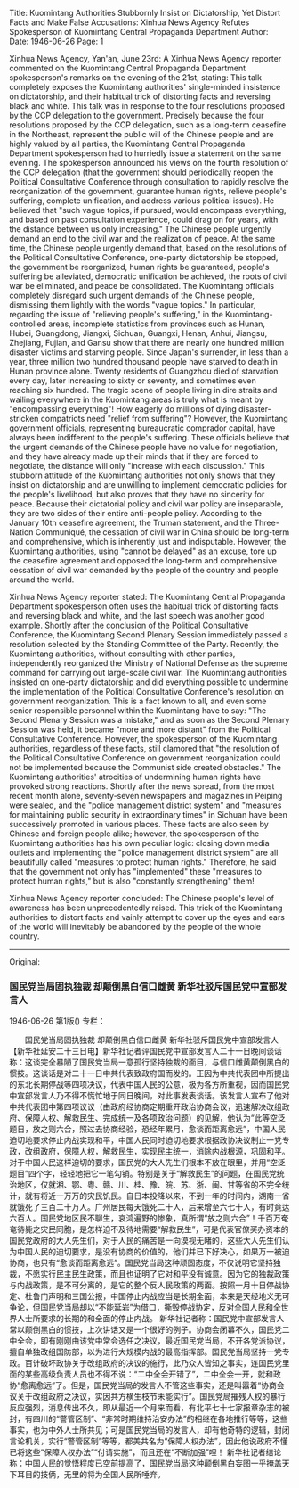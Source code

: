 Title: Kuomintang Authorities Stubbornly Insist on Dictatorship, Yet Distort Facts and Make False Accusations: Xinhua News Agency Refutes Spokesperson of Kuomintang Central Propaganda Department
Author:
Date: 1946-06-26
Page: 1

Xinhua News Agency, Yan'an, June 23rd: A Xinhua News Agency reporter commented on the Kuomintang Central Propaganda Department spokesperson's remarks on the evening of the 21st, stating: This talk completely exposes the Kuomintang authorities' single-minded insistence on dictatorship, and their habitual trick of distorting facts and reversing black and white. This talk was in response to the four resolutions proposed by the CCP delegation to the government. Precisely because the four resolutions proposed by the CCP delegation, such as a long-term ceasefire in the Northeast, represent the public will of the Chinese people and are highly valued by all parties, the Kuomintang Central Propaganda Department spokesperson had to hurriedly issue a statement on the same evening. The spokesperson announced his views on the fourth resolution of the CCP delegation (that the government should periodically reopen the Political Consultative Conference through consultation to rapidly resolve the reorganization of the government, guarantee human rights, relieve people's suffering, complete unification, and address various political issues). He believed that "such vague topics, if pursued, would encompass everything, and based on past consultation experience, could drag on for years, with the distance between us only increasing." The Chinese people urgently demand an end to the civil war and the realization of peace. At the same time, the Chinese people urgently demand that, based on the resolutions of the Political Consultative Conference, one-party dictatorship be stopped, the government be reorganized, human rights be guaranteed, people's suffering be alleviated, democratic unification be achieved, the roots of civil war be eliminated, and peace be consolidated. The Kuomintang officials completely disregard such urgent demands of the Chinese people, dismissing them lightly with the words "vague topics." In particular, regarding the issue of "relieving people's suffering," in the Kuomintang-controlled areas, incomplete statistics from provinces such as Hunan, Hubei, Guangdong, Jiangxi, Sichuan, Guangxi, Henan, Anhui, Jiangsu, Zhejiang, Fujian, and Gansu show that there are nearly one hundred million disaster victims and starving people. Since Japan's surrender, in less than a year, three million two hundred thousand people have starved to death in Hunan province alone. Twenty residents of Guangzhou died of starvation every day, later increasing to sixty or seventy, and sometimes even reaching six hundred. The tragic scene of people living in dire straits and wailing everywhere in the Kuomintang areas is truly what is meant by "encompassing everything"! How eagerly do millions of dying disaster-stricken compatriots need "relief from suffering"? However, the Kuomintang government officials, representing bureaucratic comprador capital, have always been indifferent to the people's suffering. These officials believe that the urgent demands of the Chinese people have no value for negotiation, and they have already made up their minds that if they are forced to negotiate, the distance will only "increase with each discussion." This stubborn attitude of the Kuomintang authorities not only shows that they insist on dictatorship and are unwilling to implement democratic policies for the people's livelihood, but also proves that they have no sincerity for peace. Because their dictatorial policy and civil war policy are inseparable, they are two sides of their entire anti-people policy. According to the January 10th ceasefire agreement, the Truman statement, and the Three-Nation Communiqué, the cessation of civil war in China should be long-term and comprehensive, which is inherently just and indisputable. However, the Kuomintang authorities, using "cannot be delayed" as an excuse, tore up the ceasefire agreement and opposed the long-term and comprehensive cessation of civil war demanded by the people of the country and people around the world.

Xinhua News Agency reporter stated: The Kuomintang Central Propaganda Department spokesperson often uses the habitual trick of distorting facts and reversing black and white, and the last speech was another good example. Shortly after the conclusion of the Political Consultative Conference, the Kuomintang Second Plenary Session immediately passed a resolution selected by the Standing Committee of the Party. Recently, the Kuomintang authorities, without consulting with other parties, independently reorganized the Ministry of National Defense as the supreme command for carrying out large-scale civil war. The Kuomintang authorities insisted on one-party dictatorship and did everything possible to undermine the implementation of the Political Consultative Conference's resolution on government reorganization. This is a fact known to all, and even some senior responsible personnel within the Kuomintang have to say: "The Second Plenary Session was a mistake," and as soon as the Second Plenary Session was held, it became "more and more distant" from the Political Consultative Conference. However, the spokesperson of the Kuomintang authorities, regardless of these facts, still clamored that "the resolution of the Political Consultative Conference on government reorganization could not be implemented because the Communist side created obstacles." The Kuomintang authorities' atrocities of undermining human rights have provoked strong reactions. Shortly after the news spread, from the most recent month alone, seventy-seven newspapers and magazines in Peiping were sealed, and the "police management district system" and "measures for maintaining public security in extraordinary times" in Sichuan have been successively promoted in various places. These facts are also seen by Chinese and foreign people alike; however, the spokesperson of the Kuomintang authorities has his own peculiar logic: closing down media outlets and implementing the "police management district system" are all beautifully called "measures to protect human rights." Therefore, he said that the government not only has "implemented" these "measures to protect human rights," but is also "constantly strengthening" them!

Xinhua News Agency reporter concluded: The Chinese people's level of awareness has been unprecedentedly raised. This trick of the Kuomintang authorities to distort facts and vainly attempt to cover up the eyes and ears of the world will inevitably be abandoned by the people of the whole country.



<hr /> 

Original: 


### 国民党当局固执独裁  却颠倒黑白信口雌黄  新华社驳斥国民党中宣部发言人

1946-06-26
第1版()
专栏：

　　国民党当局固执独裁
    却颠倒黑白信口雌黄
    新华社驳斥国民党中宣部发言人
    【新华社延安二十三日电】新华社记者评国民党中宣部发言人二十一日晚间谈话称：这谈完全暴陋了国民党当局一意孤行坚持独裁的面目，与信口雌黄颠倒黑白的惯技。这谈话是对二十一日中共代表致政府国而发的。正因为中共代表团中所提出的东北长期停战等四项决议，代表中国人民的公意，极为各方所重视，因而国民党中宣部发言人乃不得不慌忙地于同日晚间，对此事发表谈话。该发言人宣布了他对中共代表团中第四项议议（由政府经协商定期重开政治协商会议，迅速解决改组政府、保障人权、解救民生、完成统一及各项政治问题）的见解，他认为“此等空泛题日，放之则六合，照过去协商经验，恐经年累月，愈谈而距离愈远”，中国人民迫切地要求停止内战实现和平，中国人民同时迫切地要求根据政协决议制止一党专政，改组政府，保障人权，解救民生，实现民主统一，消除内战根源，巩固和平。对于中国人民这样迫切的要求，国民党的大人先生们根本不放在眼里，并用“空泛题目”四个字，轻轻地把它一笔勾销。特别是关于“解救民生”的问题，在国民党统治地区，仅就湘、鄂、粤、赣、川、桂、豫、皖、苏、浙、闽、甘等省的不完全统计，就有将近一万万的灾民饥民。自日本投降以来，不到一年的时间内，湖南一省就饿死了三百二十万人。广州居民每天饿死二十人，后来增至六七十人，有时竟达六百人。国民党地区民不聊生，哀鸿遍野的惨象，真所谓“放之则六合”！千百万奄奄待毙之灾民同胞，是怎样迫不及待地需要“解救民生”，可是代表官僚买办资本的国民党政府的大人先生们，对于人民的痛苦是一向漠视无睹的，这些大人先生们认为中国人民的迫切要求，是没有协商的价值的，他们并已下好决心，如果万一被迫协商，也只有“愈谈而距离愈远”。国民党当局这种顽固态度，不仅说明它坚持独裁，不愿实行民主民生政策，而且也证明了它对和平没有诚意。因为它的独裁政策与内战政策，是不可分离的，是它的整个反人民政策的两面。按照一月十日停战协定、杜鲁门声明和三国公报，中国停止内战应当是长期全面，本来是天经地义无可争论，但国民党当局却以“不能延岩”为借口，撕毁停战协定，反对全国人民和全世界人士所要求的长期的和全面的停止内战。
    新华社记者称：国民党中宣部发言人常以颠倒黑白的惯技，上次讲话又是一个很好的例子。协商会闭幕不久，国民党二中全会，即有刚刚由该党中常会选任之决议，最近国民党当局，不开各党派协议，擅自单独改组国防部，以为进行大规模内战的最高指挥部。国民党当局坚持一党专政。百计破坏政协关于改组政府的决议的施行，此乃众人皆知之事实，连国民党里面的某些高级负责人员也不得不说：“二中全会开错了”，二中全会一开，就和政协“愈离愈远”了。但是，国民党当局的发言人不管这些事实，还是叫嚣着“协商会议关于改组政府之决议，实因共方横生枝节未能实行”。国民党局摧残人权的暴行反应强烈，消息传出不久，即从最近一个月来而看，有北平七十七家报章杂志的被封，有四川的“警管区制”、“非常时期维持治安办法”的相继在各地推行等等，这些事实，也为中外人士所共见；可是国民党当局的发言人，却有他奇特的逻辑，封闭言论机关，实行“警管区制”等等，都美共名为“保障人权办法”，因此他说政府不懂已将这些“保障人权办法”“付请实施”，而且还在“不断加强”哩！
    新华社记者结论称：中国人民的觉悟程度已空前提高了，国民党当局这种颠倒黑白妄图一乎掩盖天下耳目的技俩，无里的将为全国人民所唾弃。
